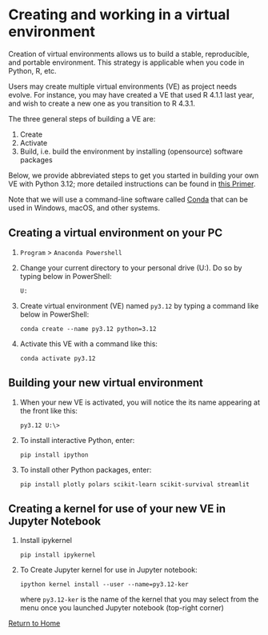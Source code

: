 

# Creating and working in a virtual environment

Creation of virtual environments allows us to build a stable, reproducible, and portable environment. This strategy is applicable when you code in Python, R, etc.  


Users may create multiple virtual environments (VE) as project needs evolve. For instance, you may have created a VE that used R 4.1.1 last year, and wish to create a new one as you transition to R 4.3.1.

The three general steps of building a VE are:
1. Create
2. Activate
3. Build, i.e. build the environment by installing (opensource) software packages



Below, we provide abbreviated steps to get you started in building your own VE with Python 3.12; more detailed instructions can be found in [this Primer](https://realpython.com/python-virtual-environments-a-primer/). 

Note that we will use a command-line software called [Conda](https://conda.io/projects/conda/en/latest/user-guide/getting-started.html) that can be used in Windows, macOS, and other systems.




## Creating a virtual environment on your PC 




1. ```Program``` > ```Anaconda Powershell```

2. Change your current directory to your personal drive (U:\). Do so by typing below in PowerShell:
   ```
   U:
   ```

2. Create virtual environment (VE) named ```py3.12``` by typing a command like below in PowerShell:

   ```
   conda create --name py3.12 python=3.12   
   ```

3. Activate this VE with a command like this:

   ```
   conda activate py3.12
   ```   


## Building your new virtual environment 


1. When your new VE is activated, you will notice the its name appearing at the front like this:

   ```
   py3.12 U:\> 
   ```  

2. To install interactive Python, enter:

   ```
   pip install ipython
   ```  

3. To install other Python packages, enter:

   ```
   pip install plotly polars scikit-learn scikit-survival streamlit
   ```



## Creating a kernel for use of your new VE in Jupyter Notebook  

1. Install ipykernel 

   ```
   pip install ipykernel
   ```

2. To Create Jupyter kernel for use in Jupyter notebook:
  
   ```
   ipython kernel install --user --name=py3.12-ker
   ```
  
   where ```py3.12-ker``` is the name of the kernel that you may select from the menu once you launched Jupyter notebook (top-right corner)



[Return to Home](https://bccdc-dsi.github.io/Python-Git-workshop/)
